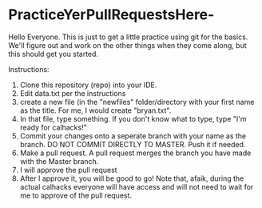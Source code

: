 # PracticeYerPullRequestsHere-
Hello Everyone. This is just to get a little practice using git for the basics.
We'll figure out and work on the other things when they come along, but this should get you started.

Instructions:
1. Clone this repository (repo) into your IDE.
2. Edit data.txt per the instructions
3. create a new file (in the "newfiles" folder/directory with your first name as the title. For me, I would create "bryan.txt".
4. In that file, type something. If you don't know what to type, type "I'm ready for calhacks!"
5. Commit your changes onto a seperate branch with your name as the branch. DO NOT COMMIT DIRECTLY TO MASTER. Push it if needed.
6. Make a pull request. A pull request merges the branch you have made with the Master branch.
7. I will approve the pull request
8. After I approve it, you will be good to go! Note that, afaik, during the actual calhacks everyone will have access
    and will not need to wait for me to approve of the pull request.
